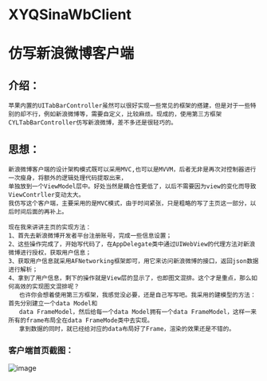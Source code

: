 # XYQSinaWbClient
仿写新浪微博客户端
==================

介绍：
----

    苹果内置的UITabBarController虽然可以很好实现一些常见的框架的搭建，但是对于一些特别的却不行，例如新浪微博等，需要自定义，比较麻烦。现成的，使用第三方框架CYLTabBarController仿写新浪微博，差不多还是很轻巧的。

思想：
----

    新浪微博客户端的设计架构模式既可以采用MVC,也可以是MVVM，后者无非是再次对控制器进行一次瘦身，将额外的逻辑处理代码提取出来，
    单独放到一个ViewModel层中。好处当然是耦合性更低了，以后不需要因为view的变化而导致ViewContrller变动太大。
    我仿写这个客户端，主要采用的是MVC模式，由于时间紧张，只是粗略的写了主页这一部分，以后时间后面的再补上。
     
    现在我来讲讲主页的实现方法：
    1、首先去新浪微博开发者平台注册账号，完成一些信息设置；
    2、这些操作完成了，开始写代码了，在AppDelegate类中通过UIWebView的代理方法对新浪微博进行授权，获取用户信息；
    3、获取用户信息就采用AFNetworking框架即可，用它来访问新浪微博的接口，返回json数据进行解析；
    4、拿到了用户信息，剩下的操作就是View层的显示了，也即图文混排。这个才是重点，那么如何高效的实现图文混排呢？
       也许你会想着使用第三方框架，我感觉没必要，还是自己写写吧。我采用的建模型的方法：首先分别建立一个data Model和
       data FrameModel，然后给每一个data Model拥有一个data FrameModel，这样一来所有的frame布局全在data FrameMode类中去实现。
       拿到数据的同时，就已经给对应的data布局好了Frame，渲染的效果还是不错的。

### 客户端首页截图：

![image](https://github.com/xiayuanquan/XYQSinaWbClient/blob/master/XYQSinaWbClient/screenshots/main.png)
